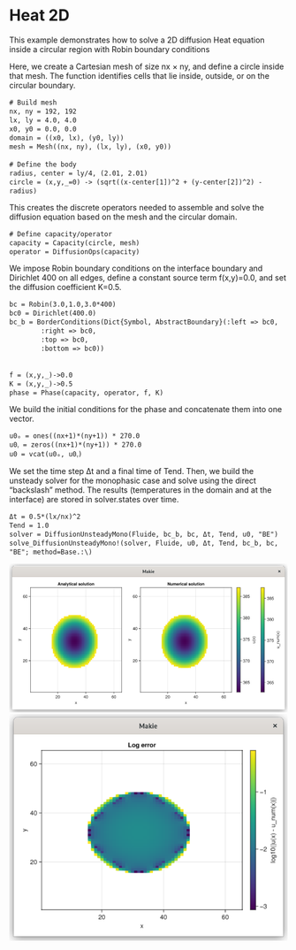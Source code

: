 # Heat 2D

This example demonstrates how to solve a 2D diffusion Heat equation inside a circular region with Robin boundary conditions

Here, we create a Cartesian mesh of size nx × ny, and define a circle inside that mesh.
The function identifies cells that lie inside, outside, or on the circular boundary.
```
# Build mesh
nx, ny = 192, 192
lx, ly = 4.0, 4.0
x0, y0 = 0.0, 0.0
domain = ((x0, lx), (y0, ly))
mesh = Mesh((nx, ny), (lx, ly), (x0, y0))

# Define the body
radius, center = ly/4, (2.01, 2.01)
circle = (x,y,_=0) -> (sqrt((x-center[1])^2 + (y-center[2])^2) - radius)
```

This creates the discrete operators needed to assemble and solve the diffusion equation based on the mesh and the circular domain.

```
# Define capacity/operator
capacity = Capacity(circle, mesh)
operator = DiffusionOps(capacity)
```

We impose Robin boundary conditions on the interface boundary and Dirichlet 400 on all edges, define a constant source term f(x,y)=0.0, and set the diffusion coefficient K=0.5.
```
bc = Robin(3.0,1.0,3.0*400)
bc0 = Dirichlet(400.0)
bc_b = BorderConditions(Dict{Symbol, AbstractBoundary}(:left => bc0, 
        :right => bc0, 
        :top => bc0, 
        :bottom => bc0))


f = (x,y,_)->0.0
K = (x,y,_)->0.5
phase = Phase(capacity, operator, f, K)
```

We build the initial conditions for the phase and concatenate them into one vector.
```
u0ₒ = ones((nx+1)*(ny+1)) * 270.0
u0ᵧ = zeros((nx+1)*(ny+1)) * 270.0
u0 = vcat(u0ₒ, u0ᵧ)

```

We set the time step Δt and a final time of Tend. Then, we build the unsteady solver for the monophasic case
and solve using the direct “backslash” method. The results (temperatures in the domain and at the interface)
are stored in solver.states over time.
```
Δt = 0.5*(lx/nx)^2
Tend = 1.0
solver = DiffusionUnsteadyMono(Fluide, bc_b, bc, Δt, Tend, u0, "BE")
solve_DiffusionUnsteadyMono!(solver, Fluide, u0, Δt, Tend, bc_b, bc, "BE"; method=Base.:\)
```

![](assests/heat_2D_1ph_rob/comp_numan.png)
![](assests/heat_2D_1ph_rob/log_error.png)